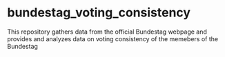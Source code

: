 # bundestag_voting_consistency
This repository gathers data from the official Bundestag webpage and provides and analyzes data on voting consistency of the memebers of the Bundestag
